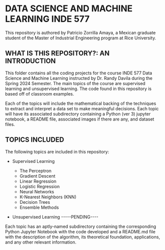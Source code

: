 # DATA SCIENCE AND MACHINE LEARNING INDE 577

This repository is authored by Patricio Zorrilla Amaya, a Mexican graduate student of the Master of Industrial Engineering program at Rice University. 

## WHAT IS THIS REPOSITORY?: AN INTRODUCTION

This folder contains all the coding projects for the course INDE 577 Data Science and Machine Learning instructed by Dr. Randy Davila during the Spring 2024 Semester. The main topics of the course are supervised learning and unsupervised learning. The code found in this repository is based off of classroom examples. 

Each of the topics will include the mathematical backing of the techniques to extract and interpret a data set to make meaningful decisions. Each topic will have its associated subdirectory containing a Python (ver 3) jupyter notebook, a README file, associated images if there are any, and dataset files.

## TOPICS INCLUDED

The following topics are included in this repository: 
* Supervised Learning
    * The Perceptron
    * Gradient Descent
    * Linear Regression
    * Logistic Regression
    * Neural Networks
    * K-Nearest Neighbors (KNN)
    * Decision Trees
    * Ensemble Methods

* Unsupervised Learning
-----PENDING---- 

Each topic has an aptly-named subdirectory containing the corresponding Python Jupyter Notebook with the code developed and a README.md file with the description of the algorithm, its theoretical foundation, applications, and any other relevant information. 
